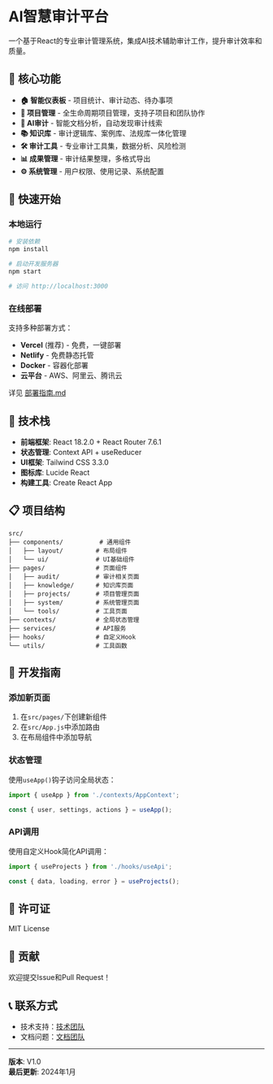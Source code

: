 # AI智慧审计平台

一个基于React的专业审计管理系统，集成AI技术辅助审计工作，提升审计效率和质量。

## 🌟 核心功能

- **🏠 智能仪表板** - 项目统计、审计动态、待办事项
- **📁 项目管理** - 全生命周期项目管理，支持子项目和团队协作
- **🤖 AI审计** - 智能文档分析，自动发现审计线索
- **📚 知识库** - 审计逻辑库、案例库、法规库一体化管理
- **🛠️ 审计工具** - 专业审计工具集，数据分析、风险检测
- **📊 成果管理** - 审计结果整理，多格式导出
- **⚙️ 系统管理** - 用户权限、使用记录、系统配置

## 🚀 快速开始

### 本地运行
```bash
# 安装依赖
npm install

# 启动开发服务器
npm start

# 访问 http://localhost:3000
```

### 在线部署
支持多种部署方式：
- **Vercel** (推荐) - 免费，一键部署
- **Netlify** - 免费静态托管
- **Docker** - 容器化部署
- **云平台** - AWS、阿里云、腾讯云

详见 [部署指南.md](部署指南.md)

## 🎯 技术栈

- **前端框架**: React 18.2.0 + React Router 7.6.1
- **状态管理**: Context API + useReducer
- **UI框架**: Tailwind CSS 3.3.0
- **图标库**: Lucide React
- **构建工具**: Create React App

## 📋 项目结构

```
src/
├── components/          # 通用组件
│   ├── layout/         # 布局组件
│   └── ui/             # UI基础组件
├── pages/              # 页面组件
│   ├── audit/          # 审计相关页面
│   ├── knowledge/      # 知识库页面
│   ├── projects/       # 项目管理页面
│   ├── system/         # 系统管理页面
│   └── tools/          # 工具页面
├── contexts/           # 全局状态管理
├── services/           # API服务
├── hooks/              # 自定义Hook
└── utils/              # 工具函数
```

## 🔧 开发指南

### 添加新页面
1. 在`src/pages/`下创建新组件
2. 在`src/App.js`中添加路由
3. 在布局组件中添加导航

### 状态管理
使用`useApp()`钩子访问全局状态：
```javascript
import { useApp } from './contexts/AppContext';

const { user, settings, actions } = useApp();
```

### API调用
使用自定义Hook简化API调用：
```javascript
import { useProjects } from './hooks/useApi';

const { data, loading, error } = useProjects();
```

## 📄 许可证

MIT License

## 🤝 贡献

欢迎提交Issue和Pull Request！

## 📞 联系方式

- 技术支持：[技术团队](mailto:tech@company.com)
- 文档问题：[文档团队](mailto:docs@company.com)

---

**版本**: V1.0  
**最后更新**: 2024年1月 